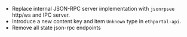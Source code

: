 - Replace internal JSON-RPC server implementation with `jsonrpsee` http/ws and IPC server.
- Introduce a new content key and item `Unknown` type in `ethportal-api`.
- Remove all state json-rpc endpoints
